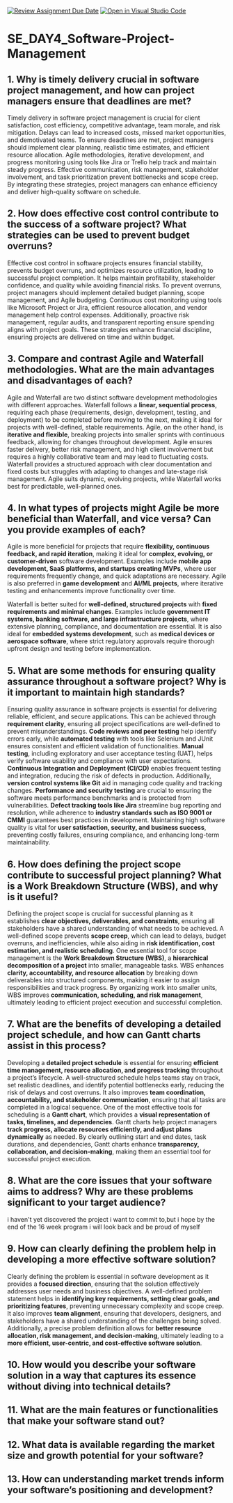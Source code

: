 [![Review Assignment Due Date](https://classroom.github.com/assets/deadline-readme-button-22041afd0340ce965d47ae6ef1cefeee28c7c493a6346c4f15d667ab976d596c.svg)](https://classroom.github.com/a/9pw6JKcu)
[![Open in Visual Studio Code](https://classroom.github.com/assets/open-in-vscode-2e0aaae1b6195c2367325f4f02e2d04e9abb55f0b24a779b69b11b9e10269abc.svg)](https://classroom.github.com/online_ide?assignment_repo_id=18447850&assignment_repo_type=AssignmentRepo)
# SE_DAY4_Software-Project-Management
## 1. Why is timely delivery crucial in software project management, and how can project managers ensure that deadlines are met?
Timely delivery in software project management is crucial for client satisfaction, cost efficiency, competitive advantage, team morale, and risk mitigation. Delays can lead to increased costs, missed market opportunities, and demotivated teams. To ensure deadlines are met, project managers should implement clear planning, realistic time estimates, and efficient resource allocation. Agile methodologies, iterative development, and progress monitoring using tools like Jira or Trello help track and maintain steady progress. Effective communication, risk management, stakeholder involvement, and task prioritization prevent bottlenecks and scope creep. By integrating these strategies, project managers can enhance efficiency and deliver high-quality software on schedule.
## 2. How does effective cost control contribute to the success of a software project? What strategies can be used to prevent budget overruns?
Effective cost control in software projects ensures financial stability, prevents budget overruns, and optimizes resource utilization, leading to successful project completion. It helps maintain profitability, stakeholder confidence, and quality while avoiding financial risks. To prevent overruns, project managers should implement detailed budget planning, scope management, and Agile budgeting. Continuous cost monitoring using tools like Microsoft Project or Jira, efficient resource allocation, and vendor management help control expenses. Additionally, proactive risk management, regular audits, and transparent reporting ensure spending aligns with project goals. These strategies enhance financial discipline, ensuring projects are delivered on time and within budget.
## 3. Compare and contrast Agile and Waterfall methodologies. What are the main advantages and disadvantages of each?
Agile and Waterfall are two distinct software development methodologies with different approaches. Waterfall follows a **linear, sequential process**, requiring each phase (requirements, design, development, testing, and deployment) to be completed before moving to the next, making it ideal for projects with well-defined, stable requirements. Agile, on the other hand, is **iterative and flexible**, breaking projects into smaller sprints with continuous feedback, allowing for changes throughout development. Agile ensures faster delivery, better risk management, and high client involvement but requires a highly collaborative team and may lead to fluctuating costs. Waterfall provides a structured approach with clear documentation and fixed costs but struggles with adapting to changes and late-stage risk management. Agile suits dynamic, evolving projects, while Waterfall works best for predictable, well-planned ones.

## 4. In what types of projects might Agile be more beneficial than Waterfall, and vice versa? Can you provide examples of each?
Agile is more beneficial for projects that require **flexibility, continuous feedback, and rapid iteration**, making it ideal for **complex, evolving, or customer-driven** software development. Examples include **mobile app development, SaaS platforms, and startups creating MVPs**, where user requirements frequently change, and quick adaptations are necessary. Agile is also preferred in **game development** and **AI/ML projects**, where iterative testing and enhancements improve functionality over time.  

Waterfall is better suited for **well-defined, structured projects** with **fixed requirements and minimal changes**. Examples include **government IT systems, banking software, and large infrastructure projects**, where extensive planning, compliance, and documentation are essential. It is also ideal for **embedded systems development**, such as **medical devices or aerospace software**, where strict regulatory approvals require thorough upfront design and testing before implementation.
## 5. What are some methods for ensuring quality assurance throughout a software project? Why is it important to maintain high standards?
Ensuring quality assurance in software projects is essential for delivering reliable, efficient, and secure applications. This can be achieved through **requirement clarity**, ensuring all project specifications are well-defined to prevent misunderstandings. **Code reviews and peer testing** help identify errors early, while **automated testing** with tools like Selenium and JUnit ensures consistent and efficient validation of functionalities. **Manual testing**, including exploratory and user acceptance testing (UAT), helps verify software usability and compliance with user expectations. **Continuous Integration and Deployment (CI/CD)** enables frequent testing and integration, reducing the risk of defects in production. Additionally, **version control systems like Git** aid in managing code quality and tracking changes. **Performance and security testing** are crucial to ensuring the software meets performance benchmarks and is protected from vulnerabilities. **Defect tracking tools like Jira** streamline bug reporting and resolution, while adherence to **industry standards such as ISO 9001 or CMMI** guarantees best practices in development. Maintaining high software quality is vital for **user satisfaction, security, and business success**, preventing costly failures, ensuring compliance, and enhancing long-term maintainability.
## 6. How does defining the project scope contribute to successful project planning? What is a Work Breakdown Structure (WBS), and why is it useful?
Defining the project scope is crucial for successful planning as it establishes **clear objectives, deliverables, and constraints**, ensuring all stakeholders have a shared understanding of what needs to be achieved. A well-defined scope prevents **scope creep**, which can lead to delays, budget overruns, and inefficiencies, while also aiding in **risk identification, cost estimation, and realistic scheduling**. One essential tool for scope management is the **Work Breakdown Structure (WBS)**, a **hierarchical decomposition of a project** into smaller, manageable tasks. WBS enhances **clarity, accountability, and resource allocation** by breaking down deliverables into structured components, making it easier to assign responsibilities and track progress. By organizing work into smaller units, WBS improves **communication, scheduling, and risk management**, ultimately leading to efficient project execution and successful completion.
## 7. What are the benefits of developing a detailed project schedule, and how can Gantt charts assist in this process?
Developing a **detailed project schedule** is essential for ensuring **efficient time management, resource allocation, and progress tracking** throughout a project’s lifecycle. A well-structured schedule helps teams stay on track, set realistic deadlines, and identify potential bottlenecks early, reducing the risk of delays and cost overruns. It also improves **team coordination, accountability, and stakeholder communication**, ensuring that all tasks are completed in a logical sequence. One of the most effective tools for scheduling is a **Gantt chart**, which provides a **visual representation of tasks, timelines, and dependencies**. Gantt charts help project managers **track progress, allocate resources efficiently, and adjust plans dynamically** as needed. By clearly outlining start and end dates, task durations, and dependencies, Gantt charts enhance **transparency, collaboration, and decision-making**, making them an essential tool for successful project execution.
## 8. What are the core issues that your software aims to address? Why are these problems significant to your target audience?
i haven't yet discovered the project i want to commit to,but i hope by the end of the 16 week program i will look back and be proud of myself
## 9. How can clearly defining the problem help in developing a more effective software solution?
Clearly defining the problem is essential in software development as it provides a **focused direction**, ensuring that the solution effectively addresses user needs and business objectives. A well-defined problem statement helps in **identifying key requirements, setting clear goals, and prioritizing features**, preventing unnecessary complexity and scope creep. It also improves **team alignment**, ensuring that developers, designers, and stakeholders have a shared understanding of the challenges being solved. Additionally, a precise problem definition allows for **better resource allocation, risk management, and decision-making**, ultimately leading to a **more efficient, user-centric, and cost-effective software solution**.
## 10. How would you describe your software solution in a way that captures its essence without diving into technical details?
## 11. What are the main features or functionalities that make your software stand out?
## 12. What data is available regarding the market size and growth potential for your software?
## 13. How can understanding market trends inform your software’s positioning and development?
